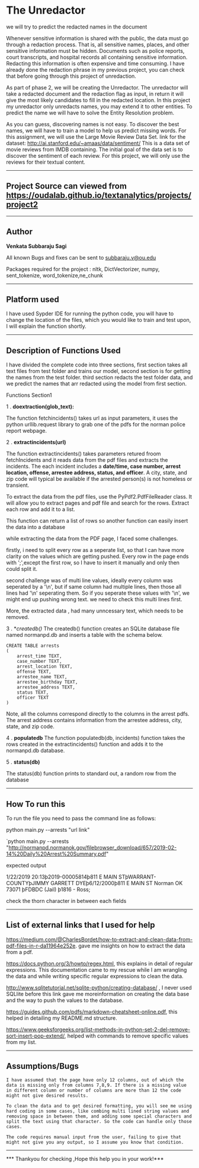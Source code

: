 # The Unredactor
we will try to predict the redacted names in the document

Whenever sensitive information is shared with the public, the data must go through a redaction process. That is, all sensitive names, places, and other sensitive information must be hidden. Documents such as police reports, court transcripts, and hospital records all containing sensitive information. Redacting this information is often expensive and time consuming. I have already done the redaction phrase in my previous project, you can check that before going through this project of unredaction.

As part of phase 2, we will be creating the Unredactor. The unredactor will take a redacted document and the redaction flag as input, in return it will give the most likely candidates to fill in the redacted location. In this project my unredactor only unredacts names, you may extend it to other entities. To predict the name we will have to solve the Entity Resolution problem.

As you can guess, discovering names is not easy. To discover the best names, we will have to train a model to help us predict missing words. For this assignment, we will use the Large Movie Review Data Set.
link for the dataset: http://ai.stanford.edu/~amaas/data/sentiment/ 
This is a data set of movie reviews from IMDB containing. The initial goal of the data set is to discover the sentiment of each review. For this project, we will only use the reviews for their textual content.

----
Project Source can viewed from  https://oudalab.github.io/textanalytics/projects/project2
----
-------------
Author 
---
**Venkata Subbaraju Sagi**

All known Bugs and fixes can be sent to subbaraju.v@ou.edu

Packages required for the project : nltk, DictVectorizer, numpy, sent_tokenize, word_tokenize,ne_chunk

-------
Platform used
---
I have used Sypder IDE for running the python code, you will have to change the location of the files, which you would like to train and test upon,  I will explain the function shortly.


---

Description of Functions Used
---
I have divided the complete code into three sections, first section takes all text files from test folder and trains our model,
second section is for getting the names from the test folder.
third section redacts the test folder data, and we predict the names that arr redacted using the model from first section.

Functions
Section1

1 . **doextraction(glob_text):**

The function fetchincidents() takes url as input parameters, it uses the python urllib.request library to grab one of the pdfs for the norman police report webpage.


 2 .  **extractincidents(url)**

The function extractincidents() takes  parameters retured froom fetchIncidents  and it reads data from the pdf files and extracts the incidents. The each incident includes a **date/time, case number, arrest location, offense, arrestee address, status, and officer**. A city, state, and zip code will typical be available if the arrested person(s) is not homeless or transient. 

To extract the data from the pdf files, use the PyPdf2.PdfFileReader class. It will allow you to extract pages and pdf file and search for the rows. Extract each row and add it to a list.

This function can return a list of rows so another function can easily insert the data into a database

while extracting the data from the PDF page, I faced some challenges.

firstly, i need to split every row as a seperate list, so that I can have more clarity on the values which are getting pushed. Every row in the page ends with ';',except the first row, so I have to insert it manually and only then could split it.

second challenge was of multi line values, ideally every column was seperated by a '\n', but if same column had multiple lines, then those all lines had '\n' seperating them. So if you seperate these values with '\n', we might end up pushing wrong text. we need to check this multi lines first.

More, the extracted data , had many unncessary text, which needs to be removed.

3 . **createdb()*
The createdb() function creates an SQLite database file named normanpd.db and inserts a table with the schema below.
```
CREATE TABLE arrests 
(
    arrest_time TEXT,  
    case_number TEXT,
    arrest_location TEXT,
    offense TEXT,
    arrestee_name TEXT,
    arrestee_birthday TEXT,
    arrestee_address TEXT,
    status TEXT,
    officer TEXT
)
````
Note, all the columns correspond directly to the columns in the arrest pdfs. The arrest address contains information from the arrestee address, city, state, and zip code. 


4 . **populatedb**
The function populatedb(db, incidents) function takes the rows created in the extractincidents() function and adds it to the normanpd.db database.


5 . **status(db)**

The status(db) function prints to standard out, a random row from the database

----
How To run this 
--
To run the file you  need to pass the command line as follows:

python main.py --arrests "url link"

`python main.py --arrests "http://normanpd.normanok.gov/filebrowser_download/657/2019-02-14%20Daily%20Arrest%20Summary.pdf"

expected output

1/22/2019 20:13þ2019-00005814þ811 E MAIN STþWARRANT-COUNTYþJIMMY GARRETT DYEþ6/12/2000þ811 E MAIN ST Norman  OK  73071 þFDBDC (Jail) þ1816 - Ross;

check the thorn character in between each fields

---

List of external links that I used for help
--

https://medium.com/@CharlesBordet/how-to-extract-and-clean-data-from-pdf-files-in-r-da11964e252e. gave me insights on how to extract the data from a pdf.

https://docs.python.org/3/howto/regex.html,  this explains in detail of regular expressions. This documentation came to my rescue while I am wrangling the data and while writing specific regular expressions to clean the data.

http://www.sqlitetutorial.net/sqlite-python/creating-database/ , I never used SQLlite before this link gave me moreinformation on creating the data base and the way to push the values to the database.

https://guides.github.com/pdfs/markdown-cheatsheet-online.pdf, this helped in detailing my README.md structure.

https://www.geeksforgeeks.org/list-methods-in-python-set-2-del-remove-sort-insert-pop-extend/, helped with commands to remove specific values from my list.

-------
**Assumptions/Bugs**
--

```
I have assumed that the page have only 12 columns, out of which the data is missing only from columns 7,8,9. If there is a missing value in different column or number of columns are more than 12 the code might not give desired results.

To clean the data and to get desired formatting, you will see me using hard coding in some cases, like combing multi lined string values and removing space in between them, and adding some special characters and split the text using that character. So the code can handle only those cases.

The code requires manual input from the user, failing to give that might not give you any output, so I assume you know that condition.
```
------

***   Thankyou for checking ,Hope this help you in your work!***

